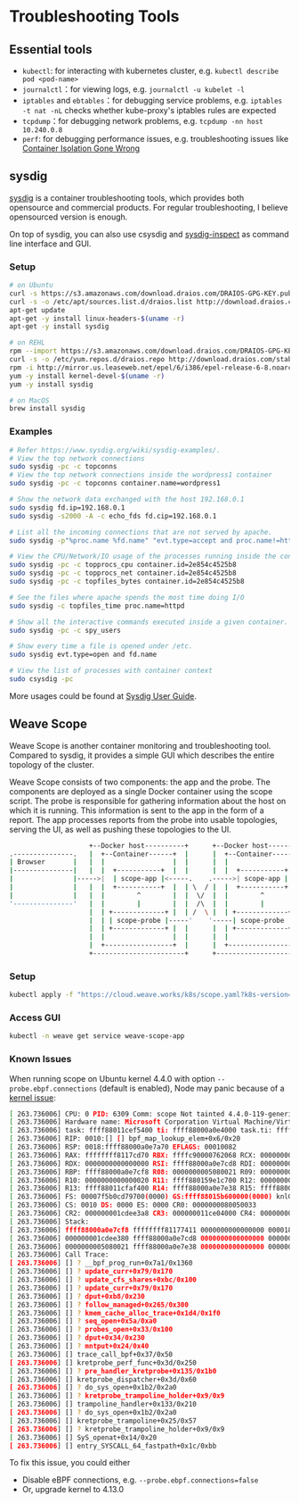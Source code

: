 # Troubleshooting Tools

## Essential tools

* `kubectl`: for interacting with kubernetes cluster, e.g. `kubectl describe pod <pod-name>`
* `journalctl`：for viewing logs, e.g. `journalctl -u kubelet -l`
* `iptables` and `ebtables`：for debugging service problems, e.g. `iptables -t nat -nL` checks whether kube-proxy's iptables rules are expected
* `tcpdump`：for debugging network problems, e.g. `tcpdump -nn host 10.240.0.8`
* `perf`: for debugging performance issues, e.g. troubleshooting issues like [Container Isolation Gone Wrong](https://dzone.com/articles/container-isolation-gone-wrong) 

## sysdig

[sysdig](https://www.sysdig.org/) is a container troubleshooting tools, which provides both opensource and commercial products. For regular troubleshooting, I believe opensourced version is enough.

On top of sysdig, you can also use csysdig and [sysdig-inspect](https://github.com/draios/sysdig-inspect) as command line interface and GUI.

### Setup

```bash
# on Ubuntu
curl -s https://s3.amazonaws.com/download.draios.com/DRAIOS-GPG-KEY.public | apt-key add -
curl -s -o /etc/apt/sources.list.d/draios.list http://download.draios.com/stable/deb/draios.list
apt-get update
apt-get -y install linux-headers-$(uname -r)
apt-get -y install sysdig

# on REHL
rpm --import https://s3.amazonaws.com/download.draios.com/DRAIOS-GPG-KEY.public
curl -s -o /etc/yum.repos.d/draios.repo http://download.draios.com/stable/rpm/draios.repo
rpm -i http://mirror.us.leaseweb.net/epel/6/i386/epel-release-6-8.noarch.rpm
yum -y install kernel-devel-$(uname -r)
yum -y install sysdig

# on MacOS
brew install sysdig
```

### Examples

```bash
# Refer https://www.sysdig.org/wiki/sysdig-examples/.
# View the top network connections
sudo sysdig -pc -c topconns
# View the top network connections inside the wordpress1 container
sudo sysdig -pc -c topconns container.name=wordpress1

# Show the network data exchanged with the host 192.168.0.1
sudo sysdig fd.ip=192.168.0.1
sudo sysdig -s2000 -A -c echo_fds fd.cip=192.168.0.1

# List all the incoming connections that are not served by apache.
sudo sysdig -p"%proc.name %fd.name" "evt.type=accept and proc.name!=httpd"

# View the CPU/Network/IO usage of the processes running inside the container.
sudo sysdig -pc -c topprocs_cpu container.id=2e854c4525b8
sudo sysdig -pc -c topprocs_net container.id=2e854c4525b8
sudo sysdig -pc -c topfiles_bytes container.id=2e854c4525b8

# See the files where apache spends the most time doing I/O
sudo sysdig -c topfiles_time proc.name=httpd

# Show all the interactive commands executed inside a given container.
sudo sysdig -pc -c spy_users 

# Show every time a file is opened under /etc.
sudo sysdig evt.type=open and fd.name

# View the list of processes with container context
sudo csysdig -pc
```

More usages could be found at [Sysdig User Guide](https://github.com/draios/sysdig/wiki/Sysdig-User-Guide).

## Weave Scope

Weave Scope is another container monitoring and troubleshooting tool. Compared to sysdig, it provides a simple GUI which describes the entire topology of the cluster.

Weave Scope consists of two components: the app and the probe. The components are deployed as a single Docker container using the scope script. The probe is responsible for gathering information about the host on which it is running. This information is sent to the app in the form of a report. The app processes reports from the probe into usable topologies, serving the UI, as well as pushing these topologies to the UI.

```bash
                    +--Docker host----------+      +--Docker host----------+
.---------------.   |  +--Container------+  |      |  +--Container------+  |
| Browser       |   |  |                 |  |      |  |                 |  |
|---------------|   |  |  +-----------+  |  |      |  |  +-----------+  |  |
|               |----->|  | scope-app |<-----.    .----->| scope-app |  |  |
|               |   |  |  +-----------+  |  | \  / |  |  +-----------+  |  |
|               |   |  |        ^        |  |  \/  |  |        ^        |  |
'---------------'   |  |        |        |  |  /\  |  |        |        |  |
                    |  | +-------------+ |  | /  \ |  | +-------------+ |  |
                    |  | | scope-probe |-----'    '-----| scope-probe | |  |
                    |  | +-------------+ |  |      |  | +-------------+ |  |
                    |  |                 |  |      |  |                 |  |
                    |  +-----------------+  |      |  +-----------------+  |
                    +-----------------------+      +-----------------------+
```

### Setup

```bash
kubectl apply -f "https://cloud.weave.works/k8s/scope.yaml?k8s-version=$(kubectl version | base64 | tr -d '\n')&k8s-service-type=LoadBalancer"
```

### Access GUI

```bash
kubectl -n weave get service weave-scope-app
```

### Known Issues

When running scope on Ubuntu kernel 4.4.0 with option `--probe.ebpf.connections` \(default is enabled\), Node may panic because of a [kernel issue](https://github.com/weaveworks/scope/issues/3131):

```bash
[ 263.736006] CPU: 0 PID: 6309 Comm: scope Not tainted 4.4.0-119-generic #143-Ubuntu
[ 263.736006] Hardware name: Microsoft Corporation Virtual Machine/Virtual Machine, BIOS 090007 06/02/2017
[ 263.736006] task: ffff88011cef5400 ti: ffff88000a0e4000 task.ti: ffff88000a0e4000
[ 263.736006] RIP: 0010:[] [] bpf_map_lookup_elem+0x6/0x20
[ 263.736006] RSP: 0018:ffff88000a0e7a70 EFLAGS: 00010082
[ 263.736006] RAX: ffffffff8117cd70 RBX: ffffc90000762068 RCX: 0000000000000000
[ 263.736006] RDX: 0000000000000000 RSI: ffff88000a0e7cd8 RDI: 000000001cdee380
[ 263.736006] RBP: ffff88000a0e7cf8 R08: 0000000005080021 R09: 0000000000000000
[ 263.736006] R10: 0000000000000020 R11: ffff880159e1c700 R12: 0000000000000000
[ 263.736006] R13: ffff88011cfaf400 R14: ffff88000a0e7e38 R15: ffff88000a0f8800
[ 263.736006] FS: 00007f5b0cd79700(0000) GS:ffff88015b600000(0000) knlGS:0000000000000000
[ 263.736006] CS: 0010 DS: 0000 ES: 0000 CR0: 0000000080050033
[ 263.736006] CR2: 000000001cdee3a8 CR3: 000000011ce04000 CR4: 0000000000040670
[ 263.736006] Stack:
[ 263.736006] ffff88000a0e7cf8 ffffffff81177411 0000000000000000 00001887000018a5
[ 263.736006] 000000001cdee380 ffff88000a0e7cd8 0000000000000000 0000000000000000
[ 263.736006] 0000000005080021 ffff88000a0e7e38 0000000000000000 0000000000000046
[ 263.736006] Call Trace:
[ 263.736006] [] ? __bpf_prog_run+0x7a1/0x1360
[ 263.736006] [] ? update_curr+0x79/0x170
[ 263.736006] [] ? update_cfs_shares+0xbc/0x100
[ 263.736006] [] ? update_curr+0x79/0x170
[ 263.736006] [] ? dput+0xb8/0x230
[ 263.736006] [] ? follow_managed+0x265/0x300
[ 263.736006] [] ? kmem_cache_alloc_trace+0x1d4/0x1f0
[ 263.736006] [] ? seq_open+0x5a/0xa0
[ 263.736006] [] ? probes_open+0x33/0x100
[ 263.736006] [] ? dput+0x34/0x230
[ 263.736006] [] ? mntput+0x24/0x40
[ 263.736006] [] trace_call_bpf+0x37/0x50
[ 263.736006] [] kretprobe_perf_func+0x3d/0x250
[ 263.736006] [] ? pre_handler_kretprobe+0x135/0x1b0
[ 263.736006] [] kretprobe_dispatcher+0x3d/0x60
[ 263.736006] [] ? do_sys_open+0x1b2/0x2a0
[ 263.736006] [] ? kretprobe_trampoline_holder+0x9/0x9
[ 263.736006] [] trampoline_handler+0x133/0x210
[ 263.736006] [] ? do_sys_open+0x1b2/0x2a0
[ 263.736006] [] kretprobe_trampoline+0x25/0x57
[ 263.736006] [] ? kretprobe_trampoline_holder+0x9/0x9
[ 263.736006] [] SyS_openat+0x14/0x20
[ 263.736006] [] entry_SYSCALL_64_fastpath+0x1c/0xbb
```

To fix this issue, you could either

* Disable eBPF connections, e.g. `--probe.ebpf.connections=false`
* Or, upgrade kernel to 4.13.0

